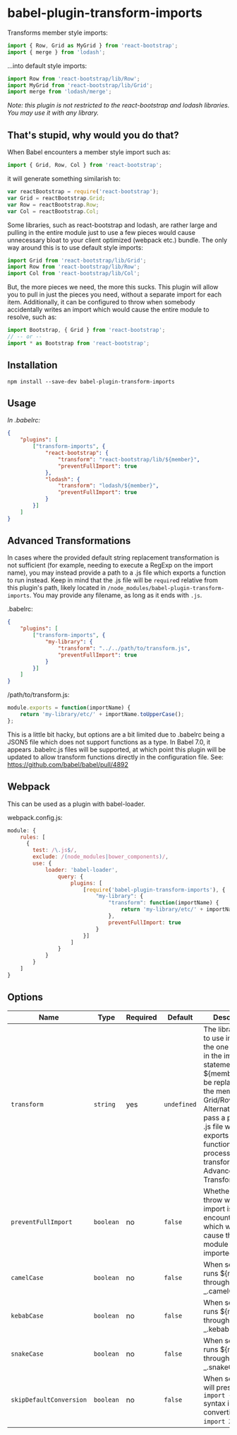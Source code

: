 # babel-plugin-transform-imports

Transforms member style imports:

```javascript
import { Row, Grid as MyGrid } from 'react-bootstrap';
import { merge } from 'lodash';
```

...into default style imports:

```javascript
import Row from 'react-bootstrap/lib/Row';
import MyGrid from 'react-bootstrap/lib/Grid';
import merge from 'lodash/merge';
```

*Note: this plugin is not restricted to the react-bootstrap and lodash
libraries.  You may use it with any library.*

## That's stupid, why would you do that?

When Babel encounters a member style import such as:

```javascript
import { Grid, Row, Col } from 'react-bootstrap';
```

it will generate something similarish to:

```javascript
var reactBootstrap = require('react-bootstrap');
var Grid = reactBootstrap.Grid;
var Row = reactBootstrap.Row;
var Col = reactBootstrap.Col;
```

Some libraries, such as react-bootstrap and lodash, are rather large and
pulling in the entire module just to use a few pieces would cause unnecessary
bloat to your client optimized (webpack etc.) bundle.  The only way around
this is to use default style imports:

```javascript
import Grid from 'react-bootstrap/lib/Grid';
import Row from 'react-bootstrap/lib/Row';
import Col from 'react-bootstrap/lib/Col';
```

But, the more pieces we need, the more this sucks.  This plugin will allow you
to pull in just the pieces you need, without a separate import for each item.
Additionally, it can be configured to throw when somebody accidentally writes
an import which would cause the entire module to resolve, such as:

```javascript
import Bootstrap, { Grid } from 'react-bootstrap';
// -- or --
import * as Bootstrap from 'react-bootstrap';
```

## Installation

```
npm install --save-dev babel-plugin-transform-imports
```

## Usage

*In .babelrc:*

```json
{
    "plugins": [
        ["transform-imports", {
            "react-bootstrap": {
                "transform": "react-bootstrap/lib/${member}",
                "preventFullImport": true
            },
            "lodash": {
                "transform": "lodash/${member}",
                "preventFullImport": true
            }
        }]
    ]
}
```

## Advanced Transformations

In cases where the provided default string replacement transformation is not
sufficient (for example, needing to execute a RegExp on the import name), you
may instead provide a path to a .js file which exports a function to run
instead.  Keep in mind that the .js file will be `require`d relative from this
plugin's path, likely located in `/node_modules/babel-plugin-transform-imports`.
You may provide any filename, as long as it ends with `.js`.

.babelrc:
```json
{
    "plugins": [
        ["transform-imports", {
            "my-library": {
                "transform": "../../path/to/transform.js",
                "preventFullImport": true
            }
        }]
    ]
}
```

/path/to/transform.js:
```js
module.exports = function(importName) {
    return 'my-library/etc/' + importName.toUpperCase();
};
```

This is a little bit hacky, but options are a bit limited due to .babelrc being
a JSON5 file which does not support functions as a type.  In Babel 7.0, it
appears .babelrc.js files will be supported, at which point this plugin will be
updated to allow transform functions directly in the configuration file.
See: https://github.com/babel/babel/pull/4892

## Webpack

This can be used as a plugin with babel-loader.

webpack.config.js:
```js
module: {
    rules: [
      {
        test: /\.js$/,
        exclude: /(node_modules|bower_components)/,
        use: {
            loader: 'babel-loader',
                query: {
                    plugins: [
                        [require('babel-plugin-transform-imports'), {
                            "my-library": {
                                "transform": function(importName) {
                                    return 'my-library/etc/' + importName.toUpperCase();
                                },
                                preventFullImport: true
                            }
                        }]
                    ]
                }
            }
        }
    ]
}
```

## Options

| Name | Type | Required | Default | Description |
| --- | --- | --- | --- | --- |
| `transform` | `string` | yes | `undefined` | The library name to use instead of the one specified in the import statement.  ${member} will be replaced with the member, aka Grid/Row/Col/etc.  Alternatively, pass a path to a .js file which exports a function to process the transform (see Advanced Transformations) |
| `preventFullImport` | `boolean` | no | `false` | Whether or not to throw when an import is encountered which would cause the entire module to be imported. |
| `camelCase` | `boolean` | no | `false` | When set to true, runs ${member} through _.camelCase. |
| `kebabCase` | `boolean` | no | `false` | When set to true, runs ${member} through _.kebabCase. |
| `snakeCase` | `boolean` | no | `false` | When set to true, runs ${member} through _.snakeCase. |
| `skipDefaultConversion` | `boolean` | no | `false` | When set to true, will preserve `import { X }` syntax instead of converting to `import X`. |

